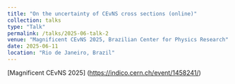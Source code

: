 ```yaml
---
title: "On the uncertainty of CEvNS cross sections (online)"
collection: talks
type: "Talk"
permalink: /talks/2025-06-talk-2
venue: "Magnificent CEvNS 2025, Brazilian Center for Physics Research"
date: 2025-06-11
location: "Rio de Janeiro, Brazil"
---
```


[Magnificent CEvNS 2025] (https://indico.cern.ch/event/1458241/)
